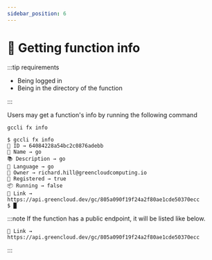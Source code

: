```yaml
---
sidebar_position: 6
---
```


# 🌱 Getting function info

:::tip requirements

-   Being logged in
-   Being in the directory of the function

:::

Users may get a function's info by running the following command 

```
gccli fx info
```

<cliWindow>

```text {1}
$ gccli fx info
📌 ID → 64084228a54bc2c0876adebb
🌱 Name → go
📚 Description → go
🔆 Language → go
👔 Owner → richard.hill@greencloudcomputing.io
📡 Registered → true
📦 Running → false
🔗 Link → https://api.greencloud.dev/gc/805a090f19f24a2f80ae1cde50370ecc
$ █
```

</cliWindow>

:::note
If the function has a public endpoint, it will be listed like below.

```
🔗 Link → https://api.greencloud.dev/gc/805a090f19f24a2f80ae1cde50370ecc
```

:::
